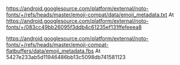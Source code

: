 https://android.googlesource.com/platform/external/noto-fonts/+/refs/heads/master/emoji-compat/data/emoji_metadata.txt
At https://android.googlesource.com/platform/external/noto-fonts/+/083cc49bb26095f3ddb4c61235ef131ffefeeea8

https://android.googlesource.com/platform/external/noto-fonts/+/refs/heads/master/emoji-compat-flatbuffers/data/emoji_metadata.fbs
At 5427e233ab5d11946486bb13c5098db741581123